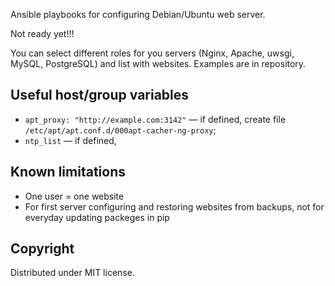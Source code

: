 Ansible playbooks for configuring Debian/Ubuntu web server.

Not ready yet!!!

You can select different roles for you servers (Nginx, Apache, uwsgi, MySQL, PostgreSQL) and list with websites.
Examples are in repository.

## Useful host/group variables

* `apt_proxy: "http://example.com:3142"` — if defined, create file `/etc/apt/apt.conf.d/000apt-cacher-ng-proxy`;
* `ntp_list` — if defined,

## Known limitations

* One user = one website
* For first server configuring and restoring websites from backups, not for everyday updating packeges in pip

## Copyright

Distributed under MIT license.
